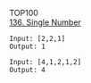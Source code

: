 TOP100  
[136. Single Number](https://leetcode.com/problems/single-number/)

```
Input: [2,2,1]
Output: 1

Input: [4,1,2,1,2]
Output: 4
```

